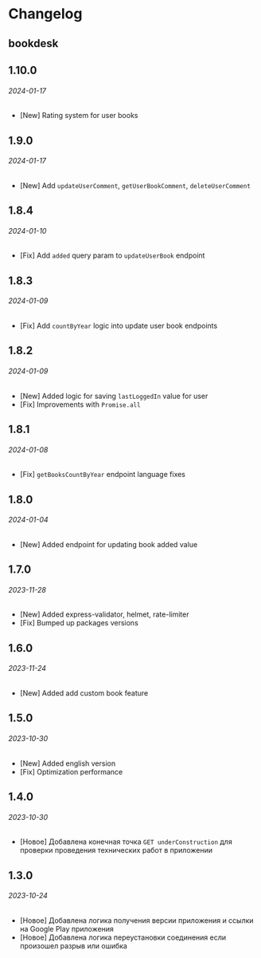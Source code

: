 # Changelog

## bookdesk

## 1.10.0

###### 2024-01-17

- [New] Rating system for user books

## 1.9.0

###### 2024-01-17

- [New] Add `updateUserComment`, `getUserBookComment`, `deleteUserComment`

## 1.8.4

###### 2024-01-10

- [Fix] Add `added` query param to `updateUserBook` endpoint

## 1.8.3

###### 2024-01-09

- [Fix] Add `countByYear` logic into update user book endpoints

## 1.8.2

###### 2024-01-09

- [New] Added logic for saving `lastLoggedIn` value for user
- [Fix] Improvements with `Promise.all`

## 1.8.1

###### 2024-01-08

- [Fix] `getBooksCountByYear` endpoint language fixes

## 1.8.0

###### 2024-01-04

- [New] Added endpoint for updating book added value

## 1.7.0

###### 2023-11-28

- [New] Added express-validator, helmet, rate-limiter
- [Fix] Bumped up packages versions

## 1.6.0

###### 2023-11-24

- [New] Added add custom book feature

## 1.5.0

###### 2023-10-30

- [New] Added english version
- [Fix] Optimization performance

## 1.4.0

###### 2023-10-30

- [Новое] Добавлена конечная точка `GET underConstruction` для проверки проведения технических работ в приложении

## 1.3.0

###### 2023-10-24

- [Новое] Добавлена логика получения версии приложения и ссылки на Google Play приложения
- [Новое] Добавлена логика переустановки соединения если произошел разрыв или ошибка
